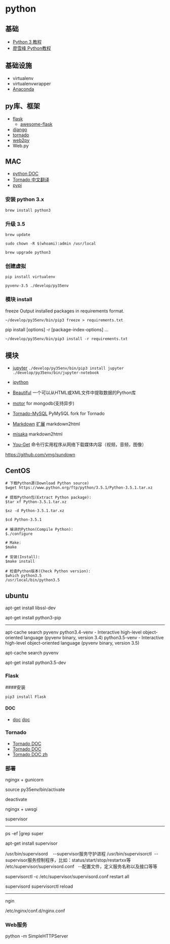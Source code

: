 # python

## 基础

- [Python 3 教程](http://www.runoob.com/python3/python3-tutorial.html)
- [廖雪峰 Python教程](https://www.liaoxuefeng.com/wiki/0014316089557264a6b348958f449949df42a6d3a2e542c000)



## 基础设施

- virtualenv
- virtualenvwrapper
- [Anaconda](https://anaconda.org/)


## py库、框架

- [flask](https://github.com/pallets/flask)
	- [awesome-flask](https://github.com/humiaozuzu/awesome-flask)
- [django](https://github.com/django/django)
- [tornado](https://github.com/tornadoweb/tornado)
- [web2py](https://github.com/web2py/web2py)
- Web.py


## MAC

- [python DOC](https://docs.python.org/3/)
- [Tornado 中文翻译](http://demo.pythoner.com/itt2zh/)
- [pypi](https://pypi.python.org/pypi)


### 安装 python 3.x
`brew install python3`

### 升级 3.5

`brew update`

`sudo chown -R $(whoami):admin /usr/local`

`brew upgrade python3`

### 创建虚拟

`pip install virtualenv`

`pyvenv-3.5 ./develop/py35env`

### 模块 install

freeze Output installed packages in requirements format.

`~/develop/py35env/bin/pip3 freeze > requirements.txt`

pip install [options] -r <requirements file> [package-index-options] ...

`~/develop/py35env/bin/pip3 install -r requirements.txt`


## 模块

- [jupyter](https://jupyter.org/)
	`./develop/py35env/bin/pip3 install jupyter`
	`./develop/py35env/bin/jupyter-notebook`
- [ipython](https://pypi.python.org/pypi/ipython)
- [Beautiful](http://www.crummy.com/software/BeautifulSoup/bs4/doc.zh/) 一个可以从HTML或XML文件中提取数据的Python库
- [motor](https://github.com/mongodb/motor) for mongodb(支持异步)
- [Tornado-MySQL](https://github.com/PyMySQL/Tornado-MySQL) PyMySQL fork for Tornado
- [Markdown](http://pythonhosted.org/Markdown/siteindex.html) [扩展](https://pythonhosted.org/Markdown/extensions/index.html) markdown2html
- [misaka](https://github.com/FSX/misaka) markdown2html

- [You-Get](https://github.com/soimort/you-get) 命令行实用程序从网络下载媒体内容（视频，音频，图像）

https://github.com/vmg/sundown

## CentOS

```shell
# 下载Python源(Download Python source)
$wget https://www.python.org/ftp/python/3.5.1/Python-3.5.1.tar.xz

# 提取Python包(Extract Python package):
$tar xf Python-3.5.1.tar.xz

$xz -d Python-3.5.1.tar.xz

$cd Python-3.5.1

# 编译的Python(Compile Python):
$./configure

# Make:
$make

# 安装(Install):
$make install

# 检查Python版本(Check Python version):
$which python3.5
/usr/local/bin/python3.5
```


## ubuntu

apt-get install libssl-dev

apt-get install python3-pip

---

apt-cache search pyvenv
python3.4-venv - Interactive high-level object-oriented language (pyvenv binary, version 3.4)
python3.5-venv - Interactive high-level object-oriented language (pyvenv binary, version 3.5)

apt-cache search pyvenv

apt-get install python3.5-dev


### Flask

####安装

```shell
pip3 install Flask
```

#### DOC

- [doc](http://flask.pocoo.org/) [doc](http://dormousehole.readthedocs.org/en/latest/)


### Tornado

- [Tornado DOC](http://demo.pythoner.com/itt2zh/index.html)
- [Tornado DOC](http://www.tornadoweb.org/)
- [Tornado DOC zh](http://www.tornadoweb.cn/)


### 部署

ngingx + gunicorn


source py35env/bin/activate

deactivate


ngingx + uwsgi


supervisor

---
ps -ef |grep super


apt-get install supervisor

/usr/bin/supervisord    --supervisor服务守护进程
/usr/bin/supervisorctl  --supervisor服务控制程序，比如：status/start/stop/restartxx等
/etc/supervisor/supervisord.conf   --配置文件，定义服务名称以及接口等等

supervisorctl -c /etc/supervisor/supervisord.conf
restart all


supervisord
supervisorctl reload


---

ngin

/etc/nginx/conf.d/nginx.conf


### Web服务

python -m SimpleHTTPServer


